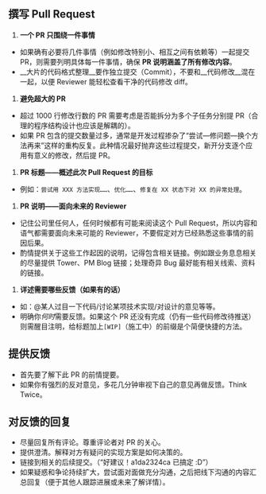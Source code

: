 ## 撰写 Pull Request

1. __一个 PR 只围绕一件事情__
  - 如果确有必要将几件事情（例如修改特别小、相互之间有依赖等）一起提交 PR，则需要列明具体每一件事情，确保 __PR 说明涵盖了所有修改内容__。
  - __大片的代码格式整理__要作独立提交（Commit），不要和__代码修改__混在一起，以便 Reviewer 能轻松查看干净的代码修改 diff。

1. __避免超大的 PR__  
  - 超过 1000 行修改行数的 PR 需要考虑是否能拆分为多个子任务分别提 PR（合理的程序结构设计也应该是解耦的）。
  - 如果 PR 包含的提交数量过多，通常是开发过程掺杂了“尝试—修问题—换个方法再来”这样的重构反复。此种情况最好抛弃这些过程提交，新开分支逐个应用有意义的修改，然后提 PR。

1. __PR 标题——概述此次 Pull Request 的目标__
  - 例如：`尝试用 XXX 方法实现……`、`优化……`、`修复在 XX 状态下对 XX 的异常处理`。

1. __PR 说明——面向未来的 Reviewer__
  - 记住公司里任何人，任何时候都有可能来阅读这个 Pull Request，所以内容和语气都需要面向未来可能的 Reviewer，不要假定对方已经熟悉这些事情的前因后果。
  - 酌情提供关于这些工作起因的说明，记得包含相关链接。例如跟业务息息相关的尽量提供 Tower、PM Blog 链接；处理奇异 Bug 最好能有相关线索、资料的链接。

1. __详述需要哪些反馈（如果有的话）__
  - 如：@某人过目一下代码/讨论某项技术实现/对设计的意见等等。
  - 明确你*何时*需要反馈。如果这个 PR 还没有完成（仍有一些代码修改待推送）则需醒目注明，给标题加上`[WIP]`（施工中）的前缀是个简便快捷的方法。

## 提供反馈

- 首先要了解下此 PR 的前情提要。
- 如果你有强烈的反对意见，多花几分钟审视下自己的意见再做反馈。Think Twice。

## 对反馈的回复

- 尽量回复所有评论。尊重评论者对 PR 的关心。
- 提供澄清。解释对方有疑问的实现方案是如何决策的。
- 链接到相关的后续提交。（“好建议！a1da2324ca 已搞定 :D”）
- 如果疑惑和争论持续扩大，尝试面对面做充分沟通，之后把线下沟通的内容汇总回复（便于其他人跟踪进展或未来了解详情）。
